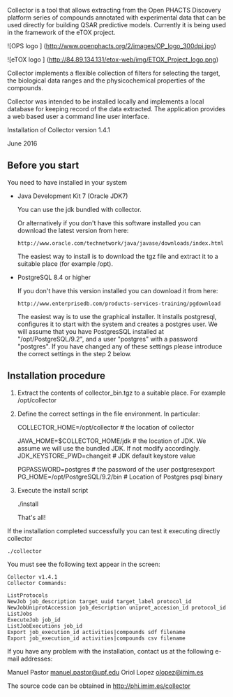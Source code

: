 
Collector is a tool that allows extracting from the Open PHACTS Discovery platform series of compounds annotated with experimental data that can be used directly for building QSAR predictive models. Currently it is being used in the framework of the eTOX project.

![OPS logo ] (http://www.openphacts.org/2/images/OP_logo_300dpi.jpg)

![eTOX logo ] (http://84.89.134.131/etox-web/img/ETOX_Project_logo.png)

Collector implements a flexible collection of filters for selecting the target, the biological data ranges and the physicochemical properties of the compounds.

Collector was intended to be installed locally and implements a local database for keeping record of the data extracted. The application provides a web based user a command line user interface. 

Installation of Collector version 1.4.1

June 2016

Before you start
----------------
You need to have installed in your system

- Java Development Kit 7 (Oracle JDK7)
  
   You can use the jdk bundled with collector.

   Or alternatively if you don't have this software installed you can download the latest version from here:

      http://www.oracle.com/technetwork/java/javase/downloads/index.html

   The easiest way to install is to download the tgz file and extract it to a suitable place (for example /opt).


- PostgreSQL 8.4 or higher

   If you don't have this version installed you can download it from here:

      http://www.enterprisedb.com/products-services-training/pgdownload

   The easiest way is to use the graphical installer. It installs postgresql, configures it to start with the system and creates a postgres user.
   We will assume that you have PostgresSQL installed at "/opt/PostgreSQL/9.2", and a user "postgres" with a password "postgres". 
   If you have changed any of these settings please introduce the correct settings in the step 2 below.


Installation procedure
----------------------

1. Extract the contents of collector_bin.tgz to a suitable place. For example /opt/collector

2. Define the correct settings in the file environment. In particular:

	COLLECTOR_HOME=/opt/collector # the location of collector

	JAVA_HOME=$COLLECTOR_HOME/jdk # the location of JDK. We assume we will use the bundled JDK. If not modify accordingly.
	JDK_KEYSTORE_PWD=changeit # JDK default keystore value
    
	PGPASSWORD=postgres # the password of the user postgresexport
	PG_HOME=/opt/PostgreSQL/9.2/bin # Location of Postgres psql binary

4. Execute the install script

	./install

	That's all!

If the installation completed successfully you can test it executing directly collector

	./collector

You must see the following text appear in the screen:

	Collector v1.4.1
	Collector Commands:

	ListProtocols
	NewJob job_description target_uuid target_label protocol_id
	NewJobUniprotAccession job_description uniprot_accesion_id protocol_id
	ListJobs
	ExecuteJob job_id
	ListJobExecutions job_id
	Export job_execution_id activities|compounds sdf filename
	Export job_execution_id activities|compounds csv filename

If you have any problem with the installation, contact us at the following e-mail addresses:

   Manuel Pastor  manuel.pastor@upf.edu
   Oriol Lopez    olopez@imim.es


The source code can be obtained in http://phi.imim.es/collector

